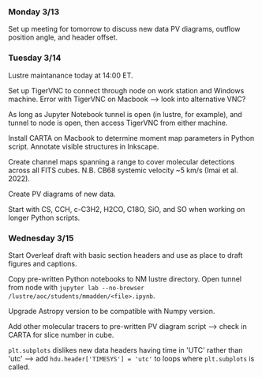 ### Monday 3/13

Set up meeting for tomorrow to discuss new data PV diagrams, outflow position angle, and header offset.

### Tuesday 3/14

Lustre maintanance today at 14:00 ET. 

Set up TigerVNC to connect through node on work station and Windows machine. Error with TigerVNC on Macbook --> look into alternative VNC?

As long as Jupyter Notebook tunnel is open (in lustre, for example), and tunnel to node is open, then access TigerVNC from either machine.

Install CARTA on Macbook to determine moment map parameters in Python script. Annotate visible structures in Inkscape. 

Create channel maps spanning a range to cover molecular detections across all FITS cubes. N.B. CB68 systemic velocity ~5 km/s (Imai et al. 2022). 

Create PV diagrams of new data. 

Start with CS, CCH, c-C3H2, H2CO, C18O, SiO, and SO when working on longer Python scripts. 

### Wednesday 3/15 

Start Overleaf draft with basic section headers and use as place to draft figures and captions. 

Copy pre-written Python notebooks to NM lustre directory. Open tunnel from node with `jupyter lab --no-browser /lustre/aoc/students/mmadden/<file>.ipynb`.

Upgrade Astropy version to be compatible with Numpy version.

Add other molecular tracers to pre-written PV diagram script --> check in CARTA for slice number in cube. 

`plt.subplots` dislikes new data headers having time in 'UTC' rather than 'utc' --> add `hdu.header['TIMESYS'] = 'utc'` to loops where `plt.subplots` is called. 
